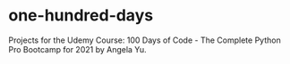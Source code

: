 # one-hundred-days
Projects for the Udemy Course: 100 Days of Code - The Complete Python Pro Bootcamp for 2021 by Angela Yu.
